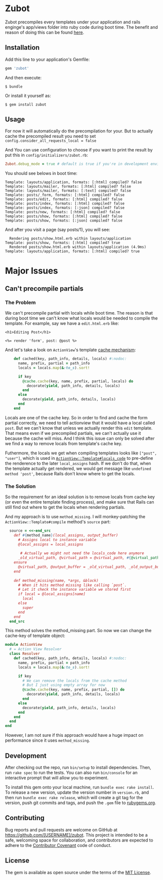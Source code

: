 # Zubot

Zubot precompiles every templates under your application and rails enginge's app/views folder into ruby code during boot time. The benefit and reason of doing this can be found  [here](https://github.com/railsgsoc/ideas/wiki/2016-Ideas#eager-load-action-view-templates).

## Installation

Add this line to your application's Gemfile:

```ruby
gem 'zubot'
```

And then execute:

    $ bundle

Or install it yourself as:

    $ gem install zubot

## Usage

For now it will automatically do the precompilation for your. But to actually cache the precompiled result you need to set `config.consider_all_requests_local = false`

And You can use configuration to choose if you want to print the result by put this in `config/initializers/zubot.rb`: 

```ruby
Zubot.debug_mode = true # default is true if you're in development environment
```

You should see belows in boot time:

```
Template: layouts/application, formats: [:html] compiled? false
Template: layouts/mailer, formats: [:html] compiled? false
Template: layouts/mailer, formats: [:text] compiled? false
Template: posts/_form, formats: [:html] compiled? false
Template: posts/edit, formats: [:html] compiled? false
Template: posts/index, formats: [:html] compiled? false
Template: posts/index, formats: [:json] compiled? false
Template: posts/new, formats: [:html] compiled? false
Template: posts/show, formats: [:html] compiled? false
Template: posts/show, formats: [:json] compiled? false
```

And after you visit a page (say posts/1), you will see:

```
  Rendering posts/show.html.erb within layouts/application
Template: posts/show, formats: [:html] compiled? true
  Rendered posts/show.html.erb within layouts/application (4.9ms)
Template: layouts/application, formats: [:html] compiled? true
```

# Major Issues

## Can't precompile partials

### The Problem
We can't precompile partial with locals while boot time. The reason is that during boot time we can't know what locals would be needed to compile the template.
For example, say we have a `edit.html.erb` like:

```erb
<h1>Editing Post</h1>

<%= render 'form', post: @post %>
```

And let's take a look on `ActionView`'s template [cache mechanism](https://github.com/rails/rails/blob/master/actionview/lib/action_view/template/resolver.rb#L185):

```ruby
    def cached(key, path_info, details, locals) #:nodoc:
      name, prefix, partial = path_info
      locals = locals.map(&:to_s).sort!

      if key
        @cache.cache(key, name, prefix, partial, locals) do
          decorate(yield, path_info, details, locals)
        end
      else
        decorate(yield, path_info, details, locals)
      end
    end
```

Locals are one of the cache key. So in order to find and cache the form partial correctly, we need to tell actionview that it would have a local called `post`. But we can't know that unless we actually render this `edit` template. That means even if we precompiled partials, we can't actually use it because the cache will miss. And I think this issue can only be solved after we find a way to remove locals from template's cache key.

Futhermore, the locals we get when compiling templates looks like `["post", "user"]`, which is used in [`ActionView::Template#locals_code`](https://github.com/rails/rails/blob/master/actionview/lib/action_view/template.rb#L326) to pre-define the renderence to the later `local_assigns` hash. If we don't do that, when the template actually get rendered, we would get message like `undefined method 'post'`, because Rails don't know where to get the locals.

### The Solution

So the requirement for an ideal solution is to remove locals from cache key (or even the entire template finding process), and make sure that Rails can still find out where to get the locals when rendering partials.

And my approach is to use `method_missing`. I will monkey-patching the `ActionView::Template#compile` method's `source` part:

```ruby
  source = <<-end_src
    def #{method_name}(local_assigns, output_buffer)
      # Assigns local to instance variable
      @local_assigns = local_assigns
      
       # Actually we might not need the locals_code here anymore
      _old_virtual_path, @virtual_path = @virtual_path, #{@virtual_path.inspect};_old_output_buffer = @output_buffer;#{locals_code};#{code}
    ensure
      @virtual_path, @output_buffer = _old_virtual_path, _old_output_buffer
    end
    
    def method_missing(name, *args, &block)
      # When it hits method missing like calling `post`.
      # Let it check the instance variable we stored first
      if local = @local_assigns[name]
        local
      else
        super
      end
    end
  end_src
```

This method solves the method_missing part. So now we can change the cache-key of template object:
```ruby
module ActionView
  # = Action View Resolver
  class Resolver
    def cached(key, path_info, details, locals) #:nodoc:
      name, prefix, partial = path_info
      locals = locals.map(&:to_s).sort!

      if key
        # We can remove the locals from the cache method
        # But I just using empty array for now
        @cache.cache(key, name, prefix, partial, []) do
          decorate(yield, path_info, details, locals)
        end
      else
        decorate(yield, path_info, details, locals)
      end
    end
  end
end
```

However, I am not sure if this approach would have a huge impact on performance since it uses `method_missing`.

## Development

After checking out the repo, run `bin/setup` to install dependencies. Then, run `rake spec` to run the tests. You can also run `bin/console` for an interactive prompt that will allow you to experiment.

To install this gem onto your local machine, run `bundle exec rake install`. To release a new version, update the version number in `version.rb`, and then run `bundle exec rake release`, which will create a git tag for the version, push git commits and tags, and push the `.gem` file to [rubygems.org](https://rubygems.org).

## Contributing

Bug reports and pull requests are welcome on GitHub at https://github.com/[USERNAME]/zubot. This project is intended to be a safe, welcoming space for collaboration, and contributors are expected to adhere to the [Contributor Covenant](http://contributor-covenant.org) code of conduct.


## License

The gem is available as open source under the terms of the [MIT License](http://opensource.org/licenses/MIT).

